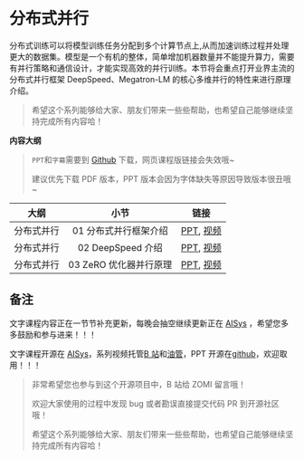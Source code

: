 <!--Copyright © ZOMI 适用于[License](https://github.com/chenzomi12/AISystem)版权许可-->

# 分布式并行

分布式训练可以将模型训练任务分配到多个计算节点上,从而加速训练过程并处理更大的数据集。模型是一个有机的整体，简单增加机器数量并不能提升算力，需要有并行策略和通信设计，才能实现高效的并行训练。本节将会重点打开业界主流的分布式并行框架 DeepSpeed、Megatron-LM 的核心多维并行的特性来进行原理介绍。

> 希望这个系列能够给大家、朋友们带来一些些帮助，也希望自己能够继续坚持完成所有内容哈！

**内容大纲**

> `PPT`和`字幕`需要到 [Github](https://github.com/chenzomi12/AISystem) 下载，网页课程版链接会失效哦~
>
> 建议优先下载 PDF 版本，PPT 版本会因为字体缺失等原因导致版本很丑哦~

| 大纲 | 小节 | 链接|
|:--:|:--:|:--:|
| 分布式并行 | 01 分布式并行框架介绍 | [PPT](./01Introduction.pdf), [视频](https://www.bilibili.com/video/BV1op421C7wp/) |
| 分布式并行 | 02 DeepSpeed 介绍 | [PPT](./02DeepSpeed.pdf), [视频](https://www.bilibili.com/video/BV1tH4y1J7bm/) |
| 分布式并行 | 03 ZeRO 优化器并行原理 | [PPT](./03DSZero.pdf), [视频](https://www.bilibili.com/video/BV1fb421t7KN/) |

## 备注

文字课程内容正在一节节补充更新，每晚会抽空继续更新正在 [AISys](https://chenzomi12.github.io/) ，希望您多多鼓励和参与进来！！！

文字课程开源在 [AISys](https://chenzomi12.github.io/)，系列视频托管[B 站](https://space.bilibili.com/517221395)和[油管](https://www.youtube.com/@ZOMI666/videos)，PPT 开源在[github](https://github.com/chenzomi12/AISystem)，欢迎取用！！！

> 非常希望您也参与到这个开源项目中，B 站给 ZOMI 留言哦！
>
> 欢迎大家使用的过程中发现 bug 或者勘误直接提交代码 PR 到开源社区哦！
>
> 希望这个系列能够给大家、朋友们带来一些些帮助，也希望自己能够继续坚持完成所有内容哈！
